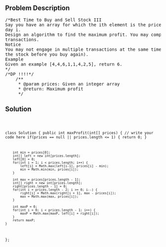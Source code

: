 <!--
<style>
  body { font-family: Arial, sans-serif; }
  .container { max-width: 100%; margin: 0 auto; padding: 10px; }
  .comment-block { max-width: 30%; background-color: #f9f9f9; padding: 10px; border-left: 5px solid #ccc; overflow-wrap: break-word; white-space: pre-wrap; }
  .code-block { background-color: #f4f4f4; padding: 10px; border: 1px solid #ddd; overflow-wrap: break-word; white-space: pre-wrap; }
</style>
-->

<div class='container'>
<h2>Problem Description</h2>
<div class='comment-block'>
<pre>
/*Best Time to Buy and Sell Stock III
Say you have an array for which the ith element is the price of a given stock on
day i.
Design an algorithm to find the maximum profit. You may complete at most two
transactions.
Notice
You may not engage in multiple transactions at the same time (ie, you must sell
the stock before you buy again).
Example
Given an example [4,4,6,1,1,4,2,5], return 6.
*/
/*DP !!!!*/
    /**
     * @param prices: Given an integer array
     * @return: Maximum profit
     */
</pre>
</div>

<h2>Solution</h2>
<div class='code-block'>
<pre><code class='language-java'>


class Solution {
    public int maxProfit(int[] prices) {
        // write your code here
        if(prices == null || prices.length <= 1) {
            return 0;
        }
        
        int min = prices[0];
        int[] left = new int[prices.length];
        left[0] = 0;
        for(int i = 1; i < prices.length; i++) {
            left[i] = Math.max(left[i-1], prices[i] - min);
            min = Math.min(min, prices[i]);
        }
        
        int max = prices[prices.length - 1];
        int[] right = new int[prices.length];
        right[prices.length - 1] = 0;
        for(int i = prices.length - 2; i >= 0; i--) {
            right[i] = Math.max(right[i + 1], max - prices[i]);
            max = Math.max(max, prices[i]);
        }
        
        int maxP = 0;
        for(int i = 0; i < prices.length - 1; i++) {
            maxP = Math.max(maxP, left[i] + right[i]);
        }
        return maxP;
    }
};
</code></pre>
</div>
</div>

